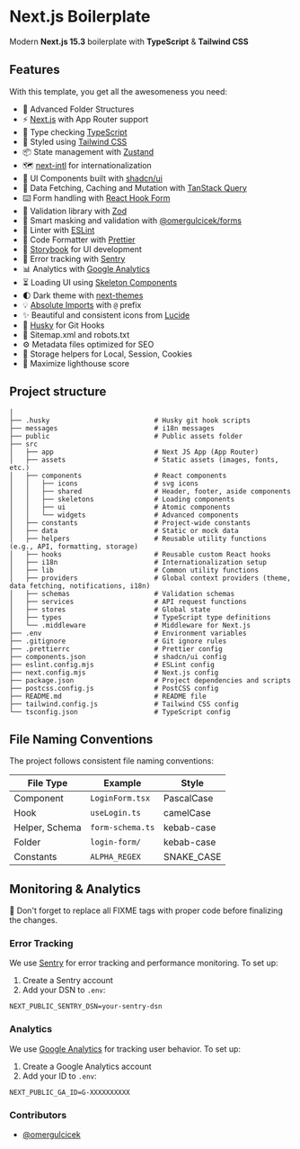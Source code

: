 # Next.js Boilerplate

Modern **Next.js 15.3** boilerplate with **TypeScript** & **Tailwind CSS**

## Features

With this template, you get all the awesomeness you need:

- 📂 Advanced Folder Structures
- ⚡ [Next.js](https://nextjs.org/) with App Router support
- 💎 Type checking [TypeScript](https://www.typescriptlang.org/)
- 🎨 Styled using [Tailwind CSS](https://tailwindcss.com/)
- 📦 State management with [Zustand](https://zustand-demo.pmnd.rs/)
- 🗺️ [next-intl](https://next-intl.dev/) for internationalization
- 🧩 UI Components built with [shadcn/ui](https://ui.shadcn.com/)
- 🔄 Data Fetching, Caching and Mutation with [TanStack Query](https://tanstack.com/query/latest)
- ⌨️ Form handling with [React Hook Form](https://react-hook-form.com/)
- 🔴 Validation library with [Zod](https://zod.dev/)
- 🌸 Smart masking and validation with [@omergulcicek/forms](https://www.npmjs.com/package/@omergulcicek/forms)
- 🧹 Linter with [ESLint](https://eslint.org/)
- 💖 Code Formatter with [Prettier](https://prettier.io/)
- 🎉 [Storybook](https://storybook.js.org/) for UI development
- 🚨 Error tracking with [Sentry](https://sentry.io/)
- 📊 Analytics with [Google Analytics](https://analytics.google.com/)
- ⏳ Loading UI using [Skeleton Components](https://ui.shadcn.com/docs/components/skeleton)
- 🌓 Dark theme with [next-themes](https://npmjs.com/package/next-themes)
- 💡 [Absolute Imports](https://nextjs.org/docs/pages/building-your-application/configuring/absolute-imports-and-module-aliases) with `@` prefix
- ✨ Beautiful and consistent icons from [Lucide](https://lucide.dev/)
- 🐶 [Husky](https://typicode.github.io/husky/) for Git Hooks
- 🤖 Sitemap.xml and robots.txt
- ⚙️ Metadata files optimized for SEO
- 🍪 Storage helpers for Local, Session, Cookies
- 💯 Maximize lighthouse score

## Project structure

```shell
│
├── .husky                          # Husky git hook scripts
├── messages                        # i18n messages
├── public                          # Public assets folder
├── src
│   ├── app                         # Next JS App (App Router)
│   ├── assets                      # Static assets (images, fonts, etc.)
│   ├── components                  # React components
│   │   ├── icons                   # svg icons
│   │   ├── shared                  # Header, footer, aside components
│   │   ├── skeletons               # Loading components
│   │   ├── ui                      # Atomic components
│   │   └── widgets                 # Advanced components
│   ├── constants                   # Project-wide constants
│   ├── data                        # Static or mock data
│   ├── helpers                     # Reusable utility functions (e.g., API, formatting, storage)
│   ├── hooks                       # Reusable custom React hooks
│   ├── i18n                        # Internationalization setup
│   ├── lib                         # Common utility functions
│   ├── providers                   # Global context providers (theme, data fetching, notifications, i18n)
│   ├── schemas                     # Validation schemas
│   ├── services                    # API request functions
│   ├── stores                      # Global state
│   ├── types                       # TypeScript type definitions
│   └── .middleware                 # Middleware for Next.js
├── .env                            # Environment variables
├── .gitignore                      # Git ignore rules
├── .prettierrc                     # Prettier config
├── components.json                 # shadcn/ui config
├── eslint.config.mjs               # ESLint config
├── next.config.mjs                 # Next.js config
├── package.json                    # Project dependencies and scripts
├── postcss.config.js               # PostCSS config
├── README.md                       # README file
├── tailwind.config.js              # Tailwind CSS config
└── tsconfig.json                   # TypeScript config
```

## File Naming Conventions

The project follows consistent file naming conventions:

| File Type      | Example          | Style      |
| -------------- | ---------------- | ---------- |
| Component      | `LoginForm.tsx`  | PascalCase |
| Hook           | `useLogin.ts`    | camelCase  |
| Helper, Schema | `form-schema.ts` | kebab-case |
| Folder         | `login-form/`    | kebab-case |
| Constants      | `ALPHA_REGEX`    | SNAKE_CASE |

## Monitoring & Analytics

🚧 Don't forget to replace all FIXME tags with proper code before finalizing the changes.

### Error Tracking

We use [Sentry](https://sentry.io/) for error tracking and performance monitoring. To set up:

1. Create a Sentry account
2. Add your DSN to `.env`:

```env
NEXT_PUBLIC_SENTRY_DSN=your-sentry-dsn
```

### Analytics

We use [Google Analytics](https://analytics.google.com/) for tracking user behavior. To set up:

1. Create a Google Analytics account
2. Add your ID to `.env`:

```env
NEXT_PUBLIC_GA_ID=G-XXXXXXXXXX
```

### Contributors

- [@omergulcicek](https://github.com/omergulcicek)
